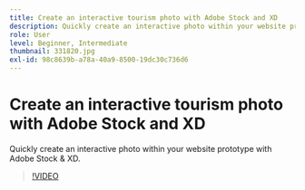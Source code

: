 ```yaml
---
title: Create an interactive tourism photo with Adobe Stock and XD
description: Quickly create an interactive photo within your website prototype with Adobe Stock & XD
role: User
level: Beginner, Intermediate
thumbnail: 331820.jpg
exl-id: 98c8639b-a78a-40a9-8500-19dc30c736d6
---
```

# Create an interactive tourism photo with Adobe Stock and XD

Quickly create an interactive photo within your website prototype with Adobe Stock & XD.

>[!VIDEO](https://video.tv.adobe.com/v/331820?hidetitle=true)
